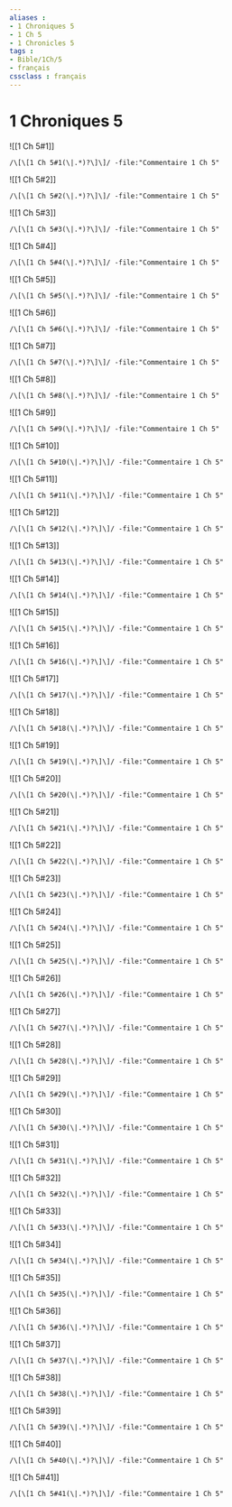 ```yaml
---
aliases : 
- 1 Chroniques 5
- 1 Ch 5
- 1 Chronicles 5
tags : 
- Bible/1Ch/5
- français
cssclass : français
---
```


# 1 Chroniques 5

![[1 Ch 5#1]]

```query
/\[\[1 Ch 5#1(\|.*)?\]\]/ -file:"Commentaire 1 Ch 5"
```

![[1 Ch 5#2]]

```query
/\[\[1 Ch 5#2(\|.*)?\]\]/ -file:"Commentaire 1 Ch 5"
```

![[1 Ch 5#3]]

```query
/\[\[1 Ch 5#3(\|.*)?\]\]/ -file:"Commentaire 1 Ch 5"
```

![[1 Ch 5#4]]

```query
/\[\[1 Ch 5#4(\|.*)?\]\]/ -file:"Commentaire 1 Ch 5"
```

![[1 Ch 5#5]]

```query
/\[\[1 Ch 5#5(\|.*)?\]\]/ -file:"Commentaire 1 Ch 5"
```

![[1 Ch 5#6]]

```query
/\[\[1 Ch 5#6(\|.*)?\]\]/ -file:"Commentaire 1 Ch 5"
```

![[1 Ch 5#7]]

```query
/\[\[1 Ch 5#7(\|.*)?\]\]/ -file:"Commentaire 1 Ch 5"
```

![[1 Ch 5#8]]

```query
/\[\[1 Ch 5#8(\|.*)?\]\]/ -file:"Commentaire 1 Ch 5"
```

![[1 Ch 5#9]]

```query
/\[\[1 Ch 5#9(\|.*)?\]\]/ -file:"Commentaire 1 Ch 5"
```

![[1 Ch 5#10]]

```query
/\[\[1 Ch 5#10(\|.*)?\]\]/ -file:"Commentaire 1 Ch 5"
```

![[1 Ch 5#11]]

```query
/\[\[1 Ch 5#11(\|.*)?\]\]/ -file:"Commentaire 1 Ch 5"
```

![[1 Ch 5#12]]

```query
/\[\[1 Ch 5#12(\|.*)?\]\]/ -file:"Commentaire 1 Ch 5"
```

![[1 Ch 5#13]]

```query
/\[\[1 Ch 5#13(\|.*)?\]\]/ -file:"Commentaire 1 Ch 5"
```

![[1 Ch 5#14]]

```query
/\[\[1 Ch 5#14(\|.*)?\]\]/ -file:"Commentaire 1 Ch 5"
```

![[1 Ch 5#15]]

```query
/\[\[1 Ch 5#15(\|.*)?\]\]/ -file:"Commentaire 1 Ch 5"
```

![[1 Ch 5#16]]

```query
/\[\[1 Ch 5#16(\|.*)?\]\]/ -file:"Commentaire 1 Ch 5"
```

![[1 Ch 5#17]]

```query
/\[\[1 Ch 5#17(\|.*)?\]\]/ -file:"Commentaire 1 Ch 5"
```

![[1 Ch 5#18]]

```query
/\[\[1 Ch 5#18(\|.*)?\]\]/ -file:"Commentaire 1 Ch 5"
```

![[1 Ch 5#19]]

```query
/\[\[1 Ch 5#19(\|.*)?\]\]/ -file:"Commentaire 1 Ch 5"
```

![[1 Ch 5#20]]

```query
/\[\[1 Ch 5#20(\|.*)?\]\]/ -file:"Commentaire 1 Ch 5"
```

![[1 Ch 5#21]]

```query
/\[\[1 Ch 5#21(\|.*)?\]\]/ -file:"Commentaire 1 Ch 5"
```

![[1 Ch 5#22]]

```query
/\[\[1 Ch 5#22(\|.*)?\]\]/ -file:"Commentaire 1 Ch 5"
```

![[1 Ch 5#23]]

```query
/\[\[1 Ch 5#23(\|.*)?\]\]/ -file:"Commentaire 1 Ch 5"
```

![[1 Ch 5#24]]

```query
/\[\[1 Ch 5#24(\|.*)?\]\]/ -file:"Commentaire 1 Ch 5"
```

![[1 Ch 5#25]]

```query
/\[\[1 Ch 5#25(\|.*)?\]\]/ -file:"Commentaire 1 Ch 5"
```

![[1 Ch 5#26]]

```query
/\[\[1 Ch 5#26(\|.*)?\]\]/ -file:"Commentaire 1 Ch 5"
```

![[1 Ch 5#27]]

```query
/\[\[1 Ch 5#27(\|.*)?\]\]/ -file:"Commentaire 1 Ch 5"
```

![[1 Ch 5#28]]

```query
/\[\[1 Ch 5#28(\|.*)?\]\]/ -file:"Commentaire 1 Ch 5"
```

![[1 Ch 5#29]]

```query
/\[\[1 Ch 5#29(\|.*)?\]\]/ -file:"Commentaire 1 Ch 5"
```

![[1 Ch 5#30]]

```query
/\[\[1 Ch 5#30(\|.*)?\]\]/ -file:"Commentaire 1 Ch 5"
```

![[1 Ch 5#31]]

```query
/\[\[1 Ch 5#31(\|.*)?\]\]/ -file:"Commentaire 1 Ch 5"
```

![[1 Ch 5#32]]

```query
/\[\[1 Ch 5#32(\|.*)?\]\]/ -file:"Commentaire 1 Ch 5"
```

![[1 Ch 5#33]]

```query
/\[\[1 Ch 5#33(\|.*)?\]\]/ -file:"Commentaire 1 Ch 5"
```

![[1 Ch 5#34]]

```query
/\[\[1 Ch 5#34(\|.*)?\]\]/ -file:"Commentaire 1 Ch 5"
```

![[1 Ch 5#35]]

```query
/\[\[1 Ch 5#35(\|.*)?\]\]/ -file:"Commentaire 1 Ch 5"
```

![[1 Ch 5#36]]

```query
/\[\[1 Ch 5#36(\|.*)?\]\]/ -file:"Commentaire 1 Ch 5"
```

![[1 Ch 5#37]]

```query
/\[\[1 Ch 5#37(\|.*)?\]\]/ -file:"Commentaire 1 Ch 5"
```

![[1 Ch 5#38]]

```query
/\[\[1 Ch 5#38(\|.*)?\]\]/ -file:"Commentaire 1 Ch 5"
```

![[1 Ch 5#39]]

```query
/\[\[1 Ch 5#39(\|.*)?\]\]/ -file:"Commentaire 1 Ch 5"
```

![[1 Ch 5#40]]

```query
/\[\[1 Ch 5#40(\|.*)?\]\]/ -file:"Commentaire 1 Ch 5"
```

![[1 Ch 5#41]]

```query
/\[\[1 Ch 5#41(\|.*)?\]\]/ -file:"Commentaire 1 Ch 5"
```

